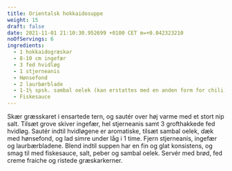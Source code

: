 ```yaml
---
title: Orientalsk hokkaidosuppe
weight: 15
draft: false
date: 2021-11-01 21:10:30.952699 +0100 CET m=+0.042323210
noOfServings: 6
ingredients:
  - 1 hokkaidogræskar
  - 8-10 cm ingefær
  - 3 fed hvidløg
  - 1 stjerneanis
  - Hønsefond
  - 2 laurbærblade
  - 1-1½ spsk. sambal oelek (kan erstattes med en anden form for chili)
  - Fiskesauce
---
```




Skær græsskaret i ensartede tern, og sautér over høj varme med et stort
nip salt. Tilsæt grove skiver ingefær, hel stjerneanis samt 3
grofthakkede fed hvidløg. Sautér indtil hvidløgene er aromatiske, tilsæt
sambal oelek, dæk med hønsefond, og lad simre under låg i 1 time. Fjern
stjerneanis, ingefær og laurbærbladene. Blend indtil suppen har en fin
og glat konsistens, og smag til med fiskesauce, salt, peber og sambal
oelek. Servér med brød, fed creme fraiche og ristede græskarkerner.


